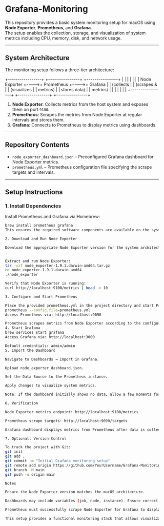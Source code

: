
# Grafana-Monitoring

This repository provides a basic system monitoring setup for macOS using **Node Exporter**, **Prometheus**, and **Grafana**.  
The setup enables the collection, storage, and visualization of system metrics including CPU, memory, disk, and network usage.

---
## System Architecture
The monitoring setup follows a three-tier architecture:

+-----------------+ +----------------+ +----------------+
| | | | | |
| Node Exporter +---->+ Prometheus +---->+ Grafana |
| (collects | | (scrapes & | | (visualizes |
| metrics) | | stores data) | | metrics) |
| | | | | |
+-----------------+ +----------------+ +----------------+


1. **Node Exporter**: Collects metrics from the host system and exposes them on port `9100`.  
2. **Prometheus**: Scrapes the metrics from Node Exporter at regular intervals and stores them.  
3. **Grafana**: Connects to Prometheus to display metrics using dashboards.

---

## Repository Contents

- `node_exporter_dashboard.json` – Preconfigured Grafana dashboard for Node Exporter metrics.  
- `prometheus.yml` – Prometheus configuration file specifying the scrape targets and intervals.

---

## Setup Instructions

### 1. Install Dependencies

Install Prometheus and Grafana via Homebrew:

```bash
brew install prometheus grafana
This ensures the required software components are available on the system.

2. Download and Run Node Exporter

Download the appropriate Node Exporter version for the system architecture (Intel amd64 or Apple Silicon arm64) from the Node Exporter releases
.

Extract and run Node Exporter:
tar -xzf node_exporter-1.9.1.darwin-amd64.tar.gz
cd node_exporter-1.9.1.darwin-amd64
./node_exporter

Verify that Node Exporter is running:
curl http://localhost:9100/metrics | head -n 10

3. Configure and Start Prometheus

Place the provided prometheus.yml in the project directory and start Prometheus:
prometheus --config.file=prometheus.yml
Access Prometheus via: http://localhost:9090

Prometheus scrapes metrics from Node Exporter according to the configuration.
4. Start Grafana
brew services start grafana
Access Grafana via: http://localhost:3000

Default credentials: admin/admin
5. Import the Dashboard

Navigate to Dashboards → Import in Grafana.

Upload node_exporter_dashboard.json.

Set the Data Source to the Prometheus instance.

Apply changes to visualize system metrics.

Note: If the dashboard initially shows no data, allow a few moments for Prometheus to scrape metrics.

6. Verification

Node Exporter metrics endpoint: http://localhost:9100/metrics

Prometheus scrape targets: http://localhost:9090/targets

Grafana dashboard displays metrics from Prometheus after data is collected.

7. Optional: Version Control

To track the project with Git:
git init
git add .
git commit -m "Initial Grafana monitoring setup"
git remote add origin https://github.com/YourUsername/Grafana-Monitoring.git
git branch -M main
git push -u origin main

Notes

Ensure the Node Exporter version matches the macOS architecture.

Dashboards may include variables (job, node, instance). Ensure correct selection for metrics display.

Prometheus must successfully scrape Node Exporter for Grafana to display data.

This setup provides a functional monitoring stack that allows visualization of system metrics in a Grafana dashboard on macOS.

